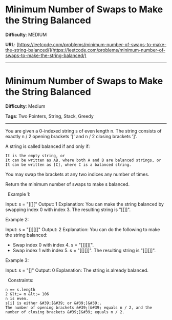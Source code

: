 # Minimum Number of Swaps to Make the String Balanced

**Difficulty**: MEDIUM

**URL**: [https://leetcode.com/problems/minimum-number-of-swaps-to-make-the-string-balanced/](https://leetcode.com/problems/minimum-number-of-swaps-to-make-the-string-balanced/)

---

# Minimum Number of Swaps to Make the String Balanced

**Difficulty**: Medium

**Tags**: Two Pointers, String, Stack, Greedy

---

You are given a 0-indexed string s of even length n. The string consists of exactly n / 2 opening brackets &#39;[&#39; and n / 2 closing brackets &#39;]&#39;.

A string is called balanced if and only if:


	It is the empty string, or
	It can be written as AB, where both A and B are balanced strings, or
	It can be written as [C], where C is a balanced string.


You may swap the brackets at any two indices any number of times.

Return the minimum number of swaps to make s balanced.

&nbsp;
Example 1:


Input: s = &quot;][][&quot;
Output: 1
Explanation: You can make the string balanced by swapping index 0 with index 3.
The resulting string is &quot;[[]]&quot;.


Example 2:


Input: s = &quot;]]][[[&quot;
Output: 2
Explanation: You can do the following to make the string balanced:
- Swap index 0 with index 4. s = &quot;[]][][&quot;.
- Swap index 1 with index 5. s = &quot;[[][]]&quot;.
The resulting string is &quot;[[][]]&quot;.


Example 3:


Input: s = &quot;[]&quot;
Output: 0
Explanation: The string is already balanced.


&nbsp;
Constraints:


	n == s.length
	2 &lt;= n &lt;= 106
	n is even.
	s[i] is either &#39;[&#39; or &#39;]&#39;.
	The number of opening brackets &#39;[&#39; equals n / 2, and the number of closing brackets &#39;]&#39; equals n / 2.



